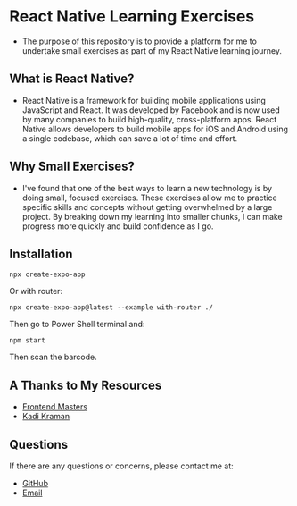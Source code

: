 # React Native Learning Exercises

- The purpose of this repository is to provide a platform for me to undertake small exercises as part of my React Native learning journey.

## What is React Native?

- React Native is a framework for building mobile applications using JavaScript and React. It was developed by Facebook and is now used by many companies to build high-quality, cross-platform apps. React Native allows developers to build mobile apps for iOS and Android using a single codebase, which can save a lot of time and effort.

## Why Small Exercises?

- I've found that one of the best ways to learn a new technology is by doing small, focused exercises. These exercises allow me to practice specific skills and concepts without getting overwhelmed by a large project. By breaking down my learning into smaller chunks, I can make progress more quickly and build confidence as I go.

## Installation
```
npx create-expo-app
```

Or with router:
```
npx create-expo-app@latest --example with-router ./
```
Then go to Power Shell terminal and:
```
npm start
```
Then scan the barcode.

## A Thanks to My Resources

- [Frontend Masters](https://frontendmasters.com/dashboard/)
- [Kadi Kraman](https://github.com/kadikraman)

## Questions
    
If there are any questions or concerns, please contact me at:<br>
- [GitHub](https://github.com/khanhpbui)
- [Email](mailto:pkkhanhbui@gmail.com)

<!-- Use [`expo-router`](https://expo.github.io/router) to build native navigation using files in the `app/` directory.

## 🚀 How to use

```sh
npx create-react-native-app -t with-router
```

## 📝 Notes

- [Expo Router: Docs](https://expo.github.io/router)
- [Expo Router: Repo](https://github.com/expo/router)
- [Request for Comments](https://github.com/expo/router/discussions/1) -->
